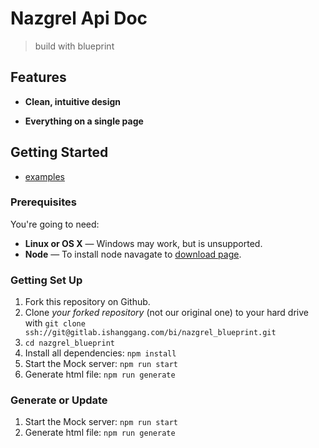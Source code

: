 Nazgrel Api Doc
========
> build with blueprint

Features
------------

* **Clean, intuitive design**

* **Everything on a single page**

Getting Started
------------------------------

- [examples](https://github.com/apiaryio/api-blueprint/tree/master/examples)

### Prerequisites

You're going to need:

 - **Linux or OS X** — Windows may work, but is unsupported.
 - **Node** — To install node navagate to [download page](https://nodejs.org/zh-cn/download/).

### Getting Set Up

 1. Fork this repository on Github.
 2. Clone *your forked repository* (not our original one) to your hard drive with `git clone ssh://git@gitlab.ishanggang.com/bi/nazgrel_blueprint.git`
 3. `cd nazgrel_blueprint`
 4. Install all dependencies: `npm install`
 5. Start the Mock server: `npm run start`
 6. Generate html file: `npm run generate`

### Generate or Update

1. Start the Mock server: `npm run start`
2. Generate html file: `npm run generate`

